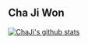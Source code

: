 ## Cha Ji Won

<!--
**Cha-Ji/Cha-Ji** is a ✨ _special_ ✨ repository because its `README.md` (this file) appears on your GitHub profile.

Here are some ideas to get you started:

- 🔭 I’m currently working on ...

- 👯 I’m looking to collaborate on ...
- 🤔 I’m looking for help with ...
- 💬 Ask me about ...
- 📫 How to reach me: ...
- 😄 Pronouns: ...
- ⚡ Fun fact: ...
-->
  
[![ChaJi's github stats](https://github-readme-stats.vercel.app/api?username=Cha-Ji)](https://github.com/anuraghazra/github-readme-stats)
